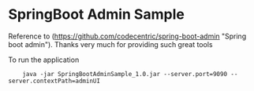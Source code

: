 SpringBoot Admin Sample 
=======================

Reference to (https://github.com/codecentric/spring-boot-admin "Spring boot admin"). Thanks very much for providing such great tools

To run the application 
		
		java -jar SpringBootAdminSample_1.0.jar --server.port=9090 --server.contextPath=adminUI 

